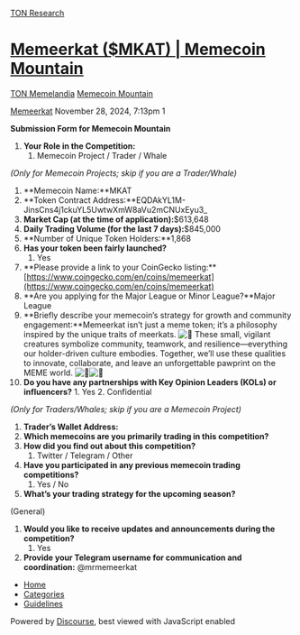 [TON Research](/)

# [Memeerkat ($MKAT) | Memecoin Mountain](/t/memeerkat-mkat-memecoin-mountain/40213)

[TON Memelandia](/c/ton-memelandia/memecoin-mountain/86)  [Memecoin Mountain](/c/ton-memelandia/memecoin-mountain/86) 

    

[Memeerkat](https://tonresear.ch/u/Memeerkat)  November 28, 2024, 7:13pm  1

**Submission Form for Memecoin Mountain**

1.  **Your Role in the Competition:**
    1.  Memecoin Project / Trader / Whale

_(Only for Memecoin Projects; skip if you are a Trader/Whale)_

1.  \*\*Memecoin Name:\*\*MKAT
2.  \*\*Token Contract Address:\*\*EQDAkYL1M-JinsCns4j1ckuYL5UwtwXmW8aVu2mCNUxEyu3\_
3.  **Market Cap (at the time of application):**$613,648
4.  **Daily Trading Volume (for the last 7 days):**$845,000
5.  \*\*Number of Unique Token Holders:\*\*1,868
6.  **Has your token been fairly launched?**
    1.  Yes
7.  \*\*Please provide a link to your CoinGecko listing:\*\*[https://www.coingecko.com/en/coins/memeerkat](https://www.coingecko.com/en/coins/memeerkat)
8.  \*\*Are you applying for the Major League or Minor League?\*\*Major League
9.  \*\*Briefly describe your memecoin’s strategy for growth and community engagement:\*\*Memeerkat isn’t just a meme token; it’s a philosophy inspired by the unique traits of meerkats. ![:paw_prints:](https://tonresear.ch/images/emoji/twitter/paw_prints.png?v=12 ":paw_prints:") These small, vigilant creatures symbolize community, teamwork, and resilience—everything our holder-driven culture embodies. Together, we’ll use these qualities to innovate, collaborate, and leave an unforgettable pawprint on the MEME world. ![:rocket:](https://tonresear.ch/images/emoji/twitter/rocket.png?v=12 ":rocket:")![:gem:](https://tonresear.ch/images/emoji/twitter/gem.png?v=12 ":gem:")
10.  **Do you have any partnerships with Key Opinion Leaders (KOLs) or influencers?**
    1.  Yes
    2.  Confidential

_(Only for Traders/Whales; skip if you are a Memecoin Project)_

1.  **Trader’s Wallet Address:**
2.  **Which memecoins are you primarily trading in this competition?**
3.  **How did you find out about this competition?**
    1.  Twitter / Telegram / Other
4.  **Have you participated in any previous memecoin trading competitions?**
    1.  Yes / No
5.  **What’s your trading strategy for the upcoming season?**

(General)

1.  **Would you like to receive updates and announcements during the competition?**
    1.  Yes
2.  **Provide your Telegram username for communication and coordination:** @mrmemeerkat

 

*   [Home](/)
*   [Categories](/categories)
*   [Guidelines](/guidelines)

Powered by [Discourse](https://www.discourse.org), best viewed with JavaScript enabled